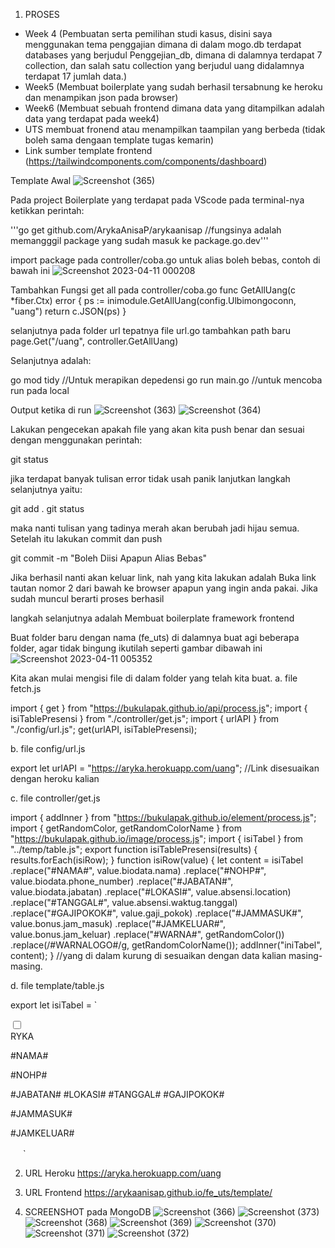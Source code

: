 1. PROSES

- Week 4 (Pembuatan serta pemilihan studi kasus, disini saya menggunakan tema penggajian dimana di dalam mogo.db terdapat databases yang berjudul  Penggejian_db, dimana  di dalamnya terdapat 7 collection, dan salah satu collection yang berjudul uang didalamnya terdapat 17 jumlah data.)
- Week5 (Membuat boilerplate yang sudah berhasil tersabnung ke heroku dan menampikan json pada browser)
- Week6 (Membuat sebuah frontend dimana data yang ditampilkan adalah data yang terdapat pada week4)
- UTS membuat fronend atau menampilkan taampilan yang berbeda (tidak boleh sama dengaan template tugas kemarin)
- Link sumber template frontend (https://tailwindcomponents.com/components/dashboard)

Template Awal
![Screenshot (365)](https://user-images.githubusercontent.com/97519820/230965052-c227b3f8-81a7-4fb8-abca-18aa085f3683.png)


Pada project Boilerplate yang terdapat pada VScode pada terminal-nya ketikkan perintah:

'''go get github.com/ArykaAnisaP/arykaanisap //fungsinya adalah memangggil package yang sudah masuk ke package.go.dev'''

import package pada controller/coba.go untuk alias boleh bebas, contoh di bawah ini
![Screenshot 2023-04-11 000208](https://user-images.githubusercontent.com/97519820/230965291-998fa829-2140-426a-b333-d6b6bb970cc4.png)


Tambahkan Fungsi get all pada controller/coba.go 
func GetAllUang(c *fiber.Ctx) error {
	ps := inimodule.GetAllUang(config.Ulbimongoconn, "uang")
	return c.JSON(ps)
}

selanjutnya pada folder url tepatnya file url.go tambahkan path baru 
page.Get("/uang", controller.GetAllUang)

Selanjutnya adalah:

go mod tidy //Untuk merapikan depedensi
go run main.go //untuk mencoba run pada local

Output ketika di run
![Screenshot (363)](https://user-images.githubusercontent.com/97519820/230965994-f572bc54-9767-48e3-b257-d98ae4bdbd16.png)
![Screenshot (364)](https://user-images.githubusercontent.com/97519820/230966037-12730447-1b68-482c-b153-924b9e93d9be.png)

Lakukan pengecekan apakah file yang akan kita push benar dan sesuai dengan menggunakan perintah: 

git status

jika terdapat banyak tulisan error tidak usah panik lanjutkan langkah selanjutnya yaitu:

git add .
git status

maka nanti tulisan yang tadinya merah akan berubah jadi hijau semua. Setelah itu lakukan commit dan push

git commit -m "Boleh Diisi Apapun Alias Bebas"

Jika berhasil nanti akan keluar link, nah yang kita lakukan adalah Buka link tautan nomor 2 dari bawah ke browser apapun yang ingin anda pakai. Jika sudah muncul berarti proses berhasil

langkah selanjutnya adalah Membuat boilerplate framework frontend

Buat folder baru dengan nama (fe_uts)
di dalamnya buat agi beberapa folder, agar tidak bingung ikutilah seperti gambar dibawah ini
![Screenshot 2023-04-11 005352](https://user-images.githubusercontent.com/97519820/230966193-16a519d6-4f11-4ec2-8be2-db66dcf7db7a.png)

Kita akan mulai mengisi file di dalam folder yang telah kita buat.
a. file fetch.js

import { get } from "https://bukulapak.github.io/api/process.js";
import { isiTablePresensi } from "./controller/get.js";
import { urlAPI } from "./config/url.js";
get(urlAPI, isiTablePresensi);

b. file config/url.js

export let urlAPI = "https://aryka.herokuapp.com/uang"; //Link disesuaikan dengan heroku kalian

c. file controller/get.js

import { addInner } from "https://bukulapak.github.io/element/process.js";
import { getRandomColor, getRandomColorName } from "https://bukulapak.github.io/image/process.js";
import { isiTabel } from "../temp/table.js";
export function isiTablePresensi(results) {
    results.forEach(isiRow);
}
function isiRow(value) {
    let content = isiTabel
      .replace("#NAMA#", value.biodata.nama)
      .replace("#NOHP#", value.biodata.phone_number)
      .replace("#JABATAN#", value.biodata.jabatan)
      .replace("#LOKASI#", value.absensi.location)
      .replace("#TANGGAL#", value.absensi.waktug.tanggal)
      .replace("#GAJIPOKOK#", value.gaji_pokok)
      .replace("#JAMMASUK#", value.bonus.jam_masuk)
      .replace("#JAMKELUAR#", value.bonus.jam_keluar)
      .replace("#WARNA#", getRandomColor())
      .replace(/#WARNALOGO#/g, getRandomColorName());
    addInner("iniTabel", content);
  }
//yang di dalam kurung di sesuaikan dengan data kalian masing-masing.


d. file template/table.js

export let isiTabel = 
`
<tr class="h-18 border-b border-coolGray-100">
    <th class="whitespace-nowrap px-4 bg-white text-left">
        <div class="flex items-center -m-2">
            <div class="w-auto p-2">
                <input class="w-4 h-4 bg-white rounded" type="checkbox">
            </div>
            <div class="w-auto p-2">
                <div class="flex items-center justify-center w-10 h-10 text-base font-medium text-#WARNALOGO#-600 bg-#WARNALOGO#-200 rounded-md">RYKA</div>
            </div>
            <div class="w-auto p-2">
                <p class="text-xs font-semibold text-coolGray-800">#NAMA#</p>
                <p class="text-xs font-medium text-coolGray-500">#NOHP#</p>
            </div>
        </div>
    </th>
    <th class="whitespace-nowrap px-4 bg-white text-sm font-medium text-coolGray-800 text-left">#JABATAN#</th>
    <th class="whitespace-nowrap px-4 bg-white text-sm font-medium text-coolGray-500 text-right">#LOKASI#</th>
    <th class="whitespace-nowrap px-4 bg-white text-sm font-medium text-#col#-500 text-left">#TANGGAL#</th>
    <th class="whitespace-nowrap px-4 bg-white text-sm font-medium text-#col#-500 text-left">#GAJIPOKOK#</th>
    <th class="whitespace-nowrap px-4 bg-white text-left">
        <div class="w-auto p-2">
        <p class="text-xs font-semibold text-coolGray-800">#JAMMASUK#</p>
        <p class="text-xs font-medium text-coolGray-500">#JAMKELUAR#</p>
        </div>
    </th>
    <th class="whitespace-nowrap pr-4 bg-white text-sm font-medium text-coolGray-800">
        <svg class="ml-auto" width="16" height="16" viewbox="0 0 16 16" fill="none" xmlns="http://www.w3.org/2000/svg">
            <path d="M8 6.66669C7.73629 6.66669 7.47851 6.74489 7.25924 6.89139C7.03998 7.0379 6.86908 7.24614 6.76816 7.48978C6.66724 7.73341 6.64084 8.0015 6.69229 8.26014C6.74373 8.51878 6.87072 8.75636 7.05719 8.94283C7.24366 9.1293 7.48124 9.25629 7.73988 9.30773C7.99852 9.35918 8.26661 9.33278 8.51025 9.23186C8.75388 9.13094 8.96212 8.96005 9.10863 8.74078C9.25514 8.52152 9.33333 8.26373 9.33333 8.00002C9.33333 7.6464 9.19286 7.30726 8.94281 7.05721C8.69276 6.80716 8.35362 6.66669 8 6.66669ZM3.33333 6.66669C3.06963 6.66669 2.81184 6.74489 2.59257 6.89139C2.37331 7.0379 2.20241 7.24614 2.10149 7.48978C2.00058 7.73341 1.97417 8.0015 2.02562 8.26014C2.07707 8.51878 2.20405 8.75636 2.39052 8.94283C2.57699 9.1293 2.81457 9.25629 3.07321 9.30773C3.33185 9.35918 3.59994 9.33278 3.84358 9.23186C4.08721 9.13094 4.29545 8.96005 4.44196 8.74078C4.58847 8.52152 4.66667 8.26373 4.66667 8.00002C4.66667 7.6464 4.52619 7.30726 4.27614 7.05721C4.02609 6.80716 3.68696 6.66669 3.33333 6.66669ZM12.6667 6.66669C12.403 6.66669 12.1452 6.74489 11.9259 6.89139C11.7066 7.0379 11.5357 7.24614 11.4348 7.48978C11.3339 7.73341 11.3075 8.0015 11.359 8.26014C11.4104 8.51878 11.5374 8.75636 11.7239 8.94283C11.9103 9.1293 12.1479 9.25629 12.4065 9.30773C12.6652 9.35918 12.9333 9.33278 13.1769 9.23186C13.4205 9.13094 13.6288 8.96005 13.7753 8.74078C13.9218 8.52152 14 8.26373 14 8.00002C14 7.6464 13.8595 7.30726 13.6095 7.05721C13.3594 6.80716 13.0203 6.66669 12.6667 6.66669Z" fill="#WARNA#"></path>
        </svg>
    </th>
</tr>`

2. URL Heroku
   https://aryka.herokuapp.com/uang
   
3. URL Frontend
   https://arykaanisap.github.io/fe_uts/template/
   
4. SCREENSHOT pada MongoDB
  ![Screenshot (366)](https://user-images.githubusercontent.com/97519820/230967216-40af6f3d-5067-4cd0-baa2-57df82321c5c.png)
  ![Screenshot (373)](https://user-images.githubusercontent.com/97519820/230967189-0b5266bc-0357-4534-8af0-927abe9f2a47.png)
  ![Screenshot (368)](https://user-images.githubusercontent.com/97519820/230967213-47d2442e-6360-44f0-8107-f589318458c0.png)
  ![Screenshot (369)](https://user-images.githubusercontent.com/97519820/230967211-13e0fdea-ea12-4250-bded-73b89ad7c37d.png)
  ![Screenshot (370)](https://user-images.githubusercontent.com/97519820/230967205-1eb86d8d-41cd-4dba-af1a-cf6494e12a79.png)
  ![Screenshot (371)](https://user-images.githubusercontent.com/97519820/230967199-1d4610ac-d43e-48e1-8cf4-34f70042e275.png)
  ![Screenshot (372)](https://user-images.githubusercontent.com/97519820/230967196-4b9f5fc9-1cd7-4b68-acaa-b1115312d2a3.png)






   
